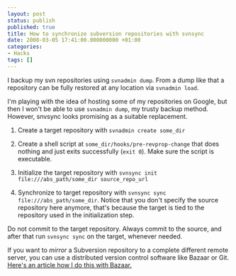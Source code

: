 ```yaml
---
layout: post
status: publish
published: true
title: How to synchronize subversion repositories with svnsync
date: 2008-03-05 17:41:00.000000000 +01:00
categories:
- Hacks
tags: []
---
```

I backup my svn repositories using `svnadmin dump`. From a dump like that a repository can be fully restored at any location via `svnadmin load`.

I'm playing with the idea of hosting some of my repositories on Google, but then I won't be able to use `svnadmin dump`, my trusty backup method. However, snvsync looks promising as a suitable replacement.

1. Create a target repository with `svnadmin create some_dir`

2. Create a shell script at `some_dir/hooks/pre-revprop-change` that does nothing and just exits successfully (`exit 0`). Make sure the script is executable.

3. Initialize the target repository with `svnsync init file:///abs_path/some_dir source_repo_url`

4. Synchronize to target repository with `svnsync sync file:///abs_path/some_dir`. Notice that you don't specify the source repository here anymore, that's because the target is tied to the repository used in the initialization step.

Do not commit to the target repository. Always commit to the source, and after that run `svnsync sync` on the target, whenever needed.

If you want to *mirror* a Subversion repository to a complete different remote server, you can use a distributed version control software like Bazaar or Git. [Here's an article how I do this with Bazaar.](http://titan2x.wordpress.com/2011/03/10/mirroring-a-subversion-repository-using-bazaar/)
